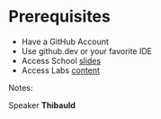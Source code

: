 <!-- .slide: -->

# Prerequisites

* Have a GitHub Account
* Use github.dev or your favorite IDE
* Access School [slides](https://sfeir-open-source.github.io/sfeir-school-github-action-dev/#/)
* Access Labs [content](https://github.com/sfeir-open-source/sfeir-school-github-action-dev/tree/main/steps)

Notes:

Speaker **Thibauld**
